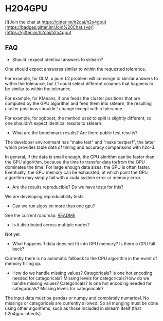 # H2O4GPU

[![Join the chat at https://gitter.im/h2oai/h2o4gpu](https://badges.gitter.im/Join%20Chat.svg)](https://gitter.im/h2oai/h2o4gpu)

## FAQ

* Should I expect identical answers to sklearn?

One should expect answerss similar to within the requested tolerance.

For example, for GLM, a pure L2 problem will converge to similar
answers to within the tolerance, but L1 could select different columns
that happens to be similar to within the tolerance.

For example, for KMeans, if one feeds the cluster positions that are
computed by the GPU algorithm and feed them into sklearn, the
resulting cluster positions shouldn't change except within tolerance.

For example, for xgboost, the method used to split is slightly
different, so one shouldn't expect identical results to sklearn.

* What are the benchmark results?  Are there public test results?

The developer environment has "make test" and "make testperf", the
latter which provides table data of timing and accuracy comparisons
with h2o-3.

In general, if the data is small enough, the CPU alorithm can be
faster than the GPU algorithm, because the time to transfer data
to/from the GPU dominates the time.  For large enough data sizes, the
GPU is often faster.  Eventually, the GPU memory can be exhausted, at
which point the GPU algorithm may simply fail with a cuda system error
or memory error.

* Are the results reproducible? Do we have tests for this?

We are developing reproducibility tests.

* Can we run algos on more than one gpu?

See the current roadmap: [README](https://github.com/h2oai/h2o4gpu/tree/master/README.md)

* Is it distributed across multiple nodes?

Not yet.

* What happens if data does not fit into GPU memory? Is there a CPU fall back?

Currently there is no automatic fallback to the CPU algorithm in the
event of memory filling up.

* How do we handle missing values? Categoricals? Is one hot encoding
  needed for categoricals? Missing levels for categoricals?How do we
  handle missing values? Categoricals? Is one hot encoding needed for
  categoricals? Missing levels for categoricals?

The input data must be pandas or numpy and completely numerical.  No
missings or categoricals are currently allowed.  So all munging must
be done using other algorithms, such as those included in sklearn
itself (that h2o4gpu inherits).

